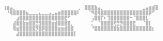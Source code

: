 ⢰⣶⣤⡀⠀⠀⠀⠀⠀⠀⠀⠀⠀⠀⠀⠀⠀⠀⠀⠀⠀⠀⠀⢀
⠀⣿⣿⣿⣷⣤⡀⠀⠀⠀⠀⠀⠀⠀⠀⠀⠀⠀⠀⣀⣤⣶⣾⣿
⠀⠘⢿⣿⣿⣿⣿⣦⣀⣀⣀⣄⣀⣀⣠⣀⣤⣶⣿⣿⣿⣿⣿⠇
⠀⠀⠈⠻⣿⢿⣿⣿⣿⣿⣿⣿⣿⣿⣿⣿⣿⣿⣿⣿⣿⡿⠋⠀
⠀⠀⠀⠀⣰⣿⣿⣿⣿⣿⣿⣿⣿⣿⣿⣿⣿⣿⣿⣟⠋⠀⠀⠀
⠀⠀⠀⢠⣿⣿⡏⠆⢹⣿⣿⣿⣿⣿⣿⠒⠈⣿⣿⣿⣇⠀⠀⠀
⠀⠀⠀⣼⣿⣿⣷⣶⣿⣿⣛⣻⣿⣿⣿⣶⣾⣿⣿⣿⣿⡀⠀⠀
⠀⠀⠀⡁⠀⠈⣿⣿⣿⣿⢟⣛⡻⣿⣿⣿⣟⠀⠀⠈⣿⡇⠀⠀
⠀⠀⠀⢿⣶⣿⣿⣿⣿⣿⡻⣿⡿⣿⣿⣿⣿⣶⣶⣾⣿⣿⠀⠀
⠀⠀⠀⠘⣿⣿⣿⣿⣿⣿⣿⣷⣿⣿⣿⣿⣿⣿⣿⣿⣿⣿⡆⠀
⠀⠀⠀⠀⣼⣿⣿⣿⣿⣿⣿⣿⣿⣿⣿⣿⣿⣿⣿⣿⣿⣿⡇⠀